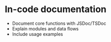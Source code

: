 # In-code documentation

- Document core functions with JSDoc/TSDoc
- Explain modules and data flows
- Include usage examples
